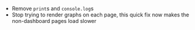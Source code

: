 - Remove `print`s and `console.log`s
- Stop trying to render graphs on each page, this quick fix now makes the non-dashboard pages load slower
